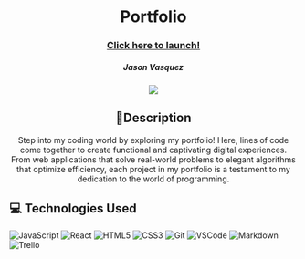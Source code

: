    <div id="description" align="center">

  # Portfolio

  ### [Click here to launch!](https://jason-vasquez.netlify.app/About-Me)

  ##### Jason Vasquez

  [![](https://i.imgur.com/JrCnDbB.png)](https://www.linkedin.com/in/jason-vasquez11//)

  ## 📝Description 

Step into my coding world by exploring my portfolio! Here, lines of code come together to create functional and captivating digital experiences. From web applications that solve real-world problems to elegant algorithms that optimize efficiency, each project in my portfolio is a testament to my dedication to the world of programming. 
  </div>

##  💻 Technologies Used 
  ![JavaScript](https://img.shields.io/badge/-JavaScript-05122A?style=flat&logo=javascript)
  ![React](https://img.shields.io/badge/-React-05122A?style=flat&logo=react)
  ![HTML5](https://img.shields.io/badge/-HTML5-05122A?style=flat&logo=html5)
  ![CSS3](https://img.shields.io/badge/-CSS-05122A?style=flat&logo=css3)
  ![Git](https://img.shields.io/badge/-Git-05122A?style=flat&logo=git)
  ![VSCode](https://img.shields.io/badge/-VS_Code-05122A?style=flat&logo=visualstudio)
  ![Markdown](https://img.shields.io/badge/-Markdown-05122A?style=flat&logo=markdown)
  ![Trello](https://img.shields.io/badge/-Trello-05122A?style=flat&logo=trello)
